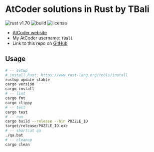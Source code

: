 # AtCoder solutions in Rust by TBali

![rust v1.70](https://shields.io/badge/rust-1.70-blue?logo=rust)
![build](https://img.shields.io/github/actions/workflow/status/tbali0524/atcoder-rust/qa.yml)
![license](https://img.shields.io/github/license/tbali0524/atcoder-rust)

* [AtCoder website](https://atcoder.jp/)
* My AtCoder username: `TBali`
* Link to this repo on [GitHub](https://github.com/tbali0524/atcoder-rust)

## Usage

```sh
# -- setup
# install Rust: https://www.rust-lang.org/tools/install
rustup update stable
cargo version
cargo install
# -- lint
cargo fmt
cargo clippy
# -- test
cargo test
# -- run
cargo build --release --bin PUZZLE_ID
target/release/PUZZLE_ID.exe
# -- shortcut qa
./qa.bat
# -- cleanup
cargo clean
```
